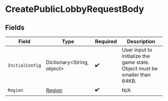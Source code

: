 # CreatePublicLobbyRequestBody


## Fields

| Field                                                                      | Type                                                                       | Required                                                                   | Description                                                                |
| -------------------------------------------------------------------------- | -------------------------------------------------------------------------- | -------------------------------------------------------------------------- | -------------------------------------------------------------------------- |
| `InitialConfig`                                                            | Dictionary<String, *object*>                                               | :heavy_check_mark:                                                         | User input to initialize the game state. Object must be smaller than 64KB. |
| `Region`                                                                   | [Region](../../models/shared/Region.md)                                    | :heavy_check_mark:                                                         | N/A                                                                        |
